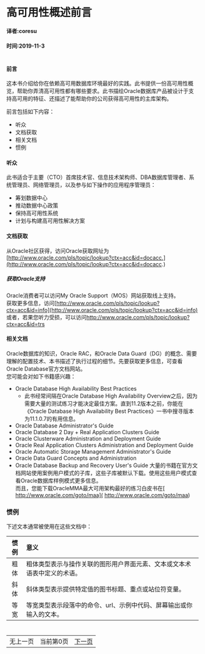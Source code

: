 # 高可用性概述前言   
#### 译者:coresu  
#### 时间:2019-11-3   
# 
#### 前言

这本书介绍给你在依赖高可用数据库环境最好的实践。此书提供一份高可用性概览，帮助你弄清高可用性都有哪些要求。此书描绘Oracle数据库产品被设计于支持高可用的特征、还描述了能帮助你的公司获得高可用性的主库架构。   

前言包括如下内容：   

* 听众  
* 文档获取  
* 相关文档   
* 惯例  

#### 听众   
此书适合于主要（CTO）首席技术官、信息技术架构师、DBA数据库管理者、系统管理员、网络管理员，以及参与如下操作的应用程序管理员：   

* 筹划数据中心   
* 推动数据中心政策
* 保持高可用性系统  
* 计划与构建高可用性解决方案


#### 文档获取  

从Oracle社区获得，访问Oracle获取网址为   
[http://www.oracle.com/pls/topic/lookup?ctx=acc&id=docacc.](http://www.oracle.com/pls/topic/lookup?ctx=acc&id=docacc.)

##### 获取Oracle支持  
Oracle消费者可以访问My Oracle Support（MOS）网站获取线上支持。  
获取更多信息，访问[http://www.oracle.com/pls/topic/lookup?ctx=acc&id=info](http://www.oracle.com/pls/topic/lookup?ctx=acc&id=info)  
或者，若果您听力受损，可以访问[http://www.oracle.com/pls/topic/lookup?ctx=acc&id=trs ](http://www.oracle.com/pls/topic/lookup?ctx=acc&id=trs )



#### 相关文档   

Oracle数据库的知识，Oracle RAC，和Oracle Data Guard（DG）的概念、需要理解的配置技术、本书描述了执行过程的细节。先要获取更多信息，可查看Oracle Database官方文档网站。  
您可能会对如下书籍感兴趣：  

* Oracle Database High Availability Best Practices  
    - 此书经常间隔在Oracle Database High Availability Overview之后，因为需要大量的测试练习才能决定最佳方案。直到11.2版本之前，你能在《Oracle Database High Availability Best Practices》一书中搜寻版本为11.1.0.7的有用信息。
* Oracle Database Administrator's Guide   
* Oracle Database 2 Day + Real Application Clusters Guide
* Oracle Clusterware Administration and Deployment Guide
* Oracle Real Application Clusters Administration and Deployment Guide
* Oracle Automatic Storage Management Administrator's Guide
* Oracle Data Guard Concepts and Administration
* Oracle Database Backup and Recovery User's Guide
大量的书籍在官方文档网站使用案例用户模式的子库，这些子库被默认下载。使用这些用户模式查看Oracle数据库样例模式更多信息。  
而且，您能下载OracleMMA最大可用架构最好的练习白皮书在[  http://www.oracle.com/goto/maa](  http://www.oracle.com/goto/maa)


### 惯例  

下述文本通常被使用在这些文档中：  

| 惯例 | 意义 | 
| :---: | :--- | 
| 粗体 | 粗体类型表示与操作关联的图形用户界面元素、文本或文本术语表中定义的术语。 | 
| 斜体 | 斜体类型表示提供特定值的图书标题、重点或站位符变量。 |   
| 等宽 | 等宽类型表示段落中的命令、url、示例中代码、屏幕输出或你输入的文本。 |  

#  

|  |  |  |
| :---: | :---: | :---: |
| 无上一页 | 当前第0页 | [下一页](./Oracle高可用性p1.md) |


#







